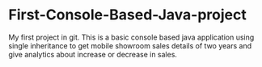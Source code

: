 # First-Console-Based-Java-project
My first project in git.
This is a basic console based java application using single inheritance to get mobile showroom sales details of two years and give analytics about increase or decrease in sales.  
